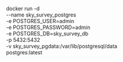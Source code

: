 docker run -d \
  --name sky_survey_postgres \
  -e POSTGRES_USER=admin \
  -e POSTGRES_PASSWORD=admin \
  -e POSTGRES_DB=sky_survey_db \
  -p 5432:5432 \
  -v sky_survey_pgdata:/var/lib/postgresql/data \
  postgres:latest
